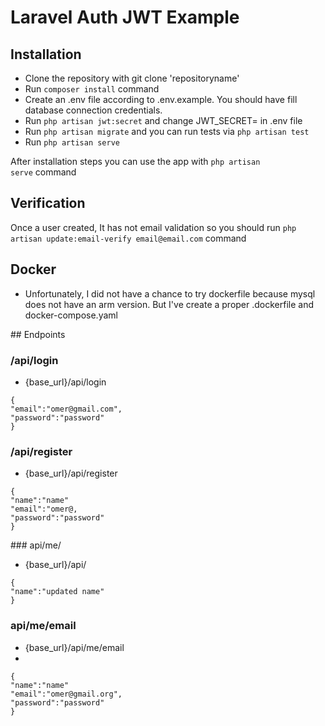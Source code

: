# Laravel Auth JWT Example
## Installation
- Clone the repository with git clone 'repositoryname'
- Run `composer install` command
- Create an .env file according to .env.example. You should have fill database connection credentials.
- Run `php artisan jwt:secret` and change JWT_SECRET= in .env file
- Run `php artisan migrate` and you can run tests via `php artisan test`
- Run `php artisan serve`


After installation steps you can use the app with `php artisan serve` command

## Verification
 Once a user created, It has not email validation so you should run `php artisan update:email-verify email@email.com` command

## Docker
- Unfortunately, I did not have a chance to try dockerfile because mysql does not have an arm version. But I've create a proper .dockerfile and docker-compose.yaml

## Endpoints

### /api/login
- {base_url}/api/login
```jsonBody:
{
"email":"omer@gmail.com",
"password":"password"
}
```


### /api/register
- {base_url}/api/register
```jsonBody:
{
"name":"name"
"email":"omer@,
"password":"password"
}
```


### api/me/
- {base_url}/api/
```jsonBody:
{
"name":"updated name"
}
```


### api/me/email
- {base_url}/api/me/email
- 
```jsonBody:
{
"name":"name"
"email":"omer@gmail.org",
"password":"password"
}
```
